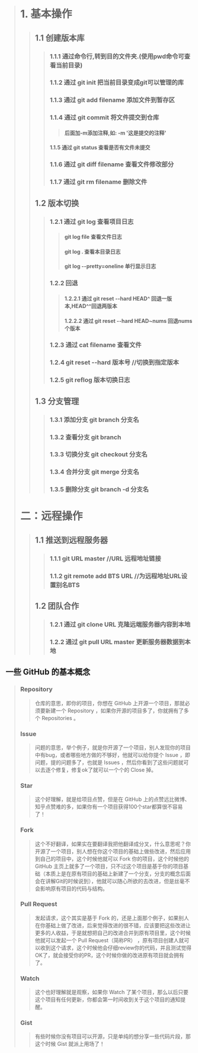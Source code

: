 ># 1.  基本操作
>>## 1.1  创建版本库
>>>### 1.1.1  通过命令行,转到目的文件夹.(使用pwd命令可查看当前目录)
>>>### 1.1.2  通过 git init 把当前目录变成git可以管理的库
>>>### 1.1.3  通过 git add filename    添加文件到暂存区
>>>### 1.1.4  通过 git commit    将文件提交到仓库
>>>>####  后面加-m添加注释,如: -m '这是提交的注释'
>>>#### 1.1.5  通过  git status 查看是否有文件未提交
>>>### 1.1.6  通过  git diff  filename      查看文件修改部分
>>>### 1.1.7  通过  git rm filename     删除文件
>>## 1.2  版本切换
>>> ### 1.2.1  通过 git log 查看项目日志
>>>>#### git log file  查看文件日志
>>>>#### git log .   查看本目录日志
>>>>#### git log --pretty=oneline  单行显示日志
>>> ### 1.2.2 回退
>>>> #### 1.2.2.1  通过  git reset  --hard HEAD^  回退一版本,HEAD^^回退两版本
>>>> #### 1.2.2.2 通过  git reset  --hard HEAD~nums  回退nums个版本
>>> ### 1.2.3  通过  cat filename  查看文件
>>>### 1.2.4   git reset --hard 版本号  //切换到指定版本
>>>### 1.2.5   git reflog   版本切换日志
>>## 1.3 分支管理
>>>### 1.3.1 添加分支  git branch 分支名
>>>### 1.3.2 查看分支  git branch
>>>### 1.3.3 切换分支  git checkout 分支名
>>>### 1.3.4 合并分支  git merge 分支名
>>>### 1.3.5 删除分支  git branch -d 分支名
># 二：远程操作
>>## 1.1  推送到远程服务器
>>>### 1.1.1  git URL master    //URL  远程地址链接
>>>### 1.1.2  git remote add BTS URL    //为远程地址URL设置别名BTS
>>## 1.2  团队合作
>>>### 1.2.1  通过 git clone URL   克隆远端服务器内容到本地
>>>### 1.2.2  通过 git pull URL master 更新服务器数据到本地

## 一些 GitHub 的基本概念
>### Repository 
>> 仓库的意思，即你的项目，你想在 GitHub 上开源一个项目，那就必须要新建一个 Repository ，如果你开源的项目多了，你就拥有了多个 Repositories 。
>### Issue 
>> 问题的意思，举个例子，就是你开源了一个项目，别人发现你的项目中有bug，或者哪些地方做的不够好，他就可以给你提个 Issue ，即问题，提的问题多了，也就是 Issues ，然后你看到了这些问题就可以去逐个修复，修复ok了就可以一个个的 Close 掉。
>### Star 
>> 这个好理解，就是给项目点赞，但是在 GitHub 上的点赞远比微博、知乎点赞难的多，如果你有一个项目获得100个star都算很不容易了！
>### Fork 
>> 这个不好翻译，如果实在要翻译我把他翻译成分叉，什么意思呢？你开源了一个项目，别人想在你这个项目的基础上做些改进，然后应用到自己的项目中，这个时候他就可以 Fork 你的项目，这个时候他的 GitHub 主页上就多了一个项目，只不过这个项目是基于你的项目基础（本质上是在原有项目的基础上新建了一个分支，分支的概念后面会在讲解Git的时候说到），他就可以随心所欲的去改进，但是丝毫不会影响原有项目的代码与结构。
>### Pull Request 
>> 发起请求，这个其实是基于 Fork 的，还是上面那个例子，如果别人在你基础上做了改进，后来觉得改进的很不错，应该要把这些改进让更多的人收益，于是就想把自己的改进合并到原有项目里，这个时候他就可以发起一个 Pull Request（简称PR） ，原有项目创建人就可以收到这个请求，这个时候他会仔细review你的代码，并且测试觉得OK了，就会接受你的PR，这个时候你做的改进原有项目就会拥有了。
>### Watch 
>> 这个也好理解就是观察，如果你 Watch 了某个项目，那么以后只要这个项目有任何更新，你都会第一时间收到关于这个项目的通知提醒。
>### Gist 
>> 有些时候你没有项目可以开源，只是单纯的想分享一些代码片段，那这个时候 Gist 就派上用场了！